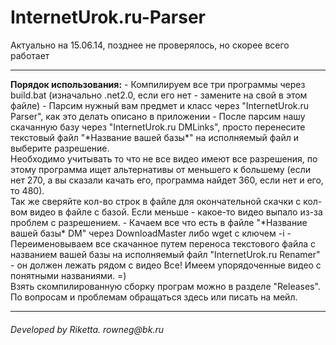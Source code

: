﻿InternetUrok.ru-Parser
======================
Актуально на 15.06.14, позднее не проверялось, но скорее всего работает
<hr>
<b>Порядок использования:</b>
 - Компилируем все три программы через build.bat (изначально .net2.0, если его нет - замените на свой в этом файле)
 - Парсим нужный вам предмет и класс через "InternetUrok.ru Parser", как это делать описано в приложении
 - После парсим нашу скачанную базу через "InternetUrok.ru DMLinks", просто перенесите текстовый файл "*Название вашей базы*" на исполняемый файл и выберите разрешение.
<br>   Необходимо учитывать то что не все видео имеют все разрешения, по этому программа ищет альтернативы от меньшего к большему (если нет 270, а вы сказали качать его, программа найдет 360, если нет и его, то 480).
<br>   Так же сверяйте кол-во строк в файле для окончательной скачки с кол-вом видео в файле с базой. Если меньше - какое-то видео выпало из-за проблем с разрешением.
 - Качаем все что есть в файле "*Название вашей базы* DM" через DownloadMaster либо wget с ключем -i
 - Переименовываем все скачанное путем переноса текстового файла с названием вашей базы на исполняемый файл "InternetUrok.ru Renamer" - он должен лежать рядом с видео
Все! Имеем упорядоченные видео с понятными названиями. =)
<br>
Взять скомпилированную сборку програм можно в разделе "Releases".<br>
По вопросам и проблемам обращаться здесь или писать на мейл.
<hr>
<h6>Developed by Riketta. rowneg@bk.ru</h6>
